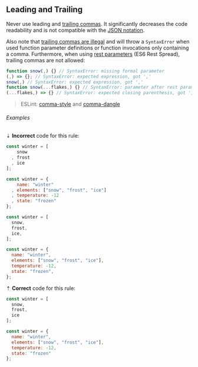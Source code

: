 ## Leading and Trailing

Never use leading and [trailing commas][mdn-trailing_commas]. It significantly decreases the code readability and is not compatible with the [JSON notation][json-notation].

Also note that [trailing commas are illegal][mdn-trailing_commas-illegal] and will throw a `SyntaxError` when used function parameter definitions or function invocations only containing a comma. Furthermore, when using [rest parameters][mdn-rest_parameters] (ES6 Rest Spread), trailing commas are not allowed:

```js
function snow(,) {} // SyntaxError: missing formal parameter
(,) => {}; // SyntaxError: expected expression, got ','
snow(,) // SyntaxError: expected expression, got ','
function snow(...flakes,) {} // SyntaxError: parameter after rest parameter
(...flakes,) => {} // SyntaxError: expected closing parenthesis, got ','
```

> ESLint: [comma-style][eslint/comma-style] and [comma-dangle][eslint/comma-dangle]

###### Examples

⇣ **Incorrect** code for this rule:

<!--lint disable no-missing-blank-lines-->
<!-- prettier-ignore -->
```js
const winter = [
    snow
  , frost
  , ice
];
```

<!-- prettier-ignore -->
```js
const winter = {
    name: "winter"
  , elements: ["snow", "frost", "ice"]
  , temperature: -12
  , state: "frozen"
};
```

<!-- prettier-ignore -->
```js
const winter = [
  snow,
  frost,
  ice,
];
```

<!-- prettier-ignore -->
```js
const winter = {
  name: "winter",
  elements: ["snow", "frost", "ice"],
  temperature: -12,
  state: "frozen",
};
```

⇡ **Correct** code for this rule:

<!-- prettier-ignore -->
```js
const winter = [
  snow,
  frost,
  ice
];
```

<!--lint enable no-missing-blank-lines-->

```js
const winter = {
  name: "winter",
  elements: ["snow", "frost", "ice"],
  temperature: -12,
  state: "frozen"
};
```

[eslint/comma-dangle]: https://eslint.org/docs/rules/comma-dangle
[eslint/comma-style]: https://eslint.org/docs/rules/comma-style
[json-notation]: https://www.json.org
[mdn-rest_parameters]: https://developer.mozilla.org/en-US/docs/Web/JavaScript/Reference/Functions/rest_parameters
[mdn-trailing_commas-illegal]: https://developer.mozilla.org/en-US/docs/Web/JavaScript/Reference/Trailing_commas#Illegal_trailing_commas
[mdn-trailing_commas]: https://developer.mozilla.org/en-US/docs/Web/JavaScript/Reference/Trailing_commas
